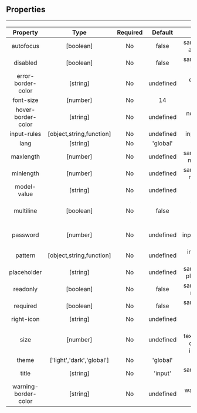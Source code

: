## Properties

---         
| Property | Type | Required | Default | Statement |
|:---:|:---:|:---:|:---:|:---:|
| autofocus | [boolean] | No | false | same as input/textarea autofocus property |
| disabled | [boolean] | No | false | same as input/textarea disabled property |
| error-border-color | [string] | No | undefined | error status border color |
| font-size | [number] | No | 14 | font size |
| hover-border-color | [string] | No | undefined | normal status border color |
| input-rules | [object,string,function] | No | undefined | input rules, limit input |
| lang | [string] | No | 'global' | i18n |
| maxlength | [number] | No | undefined | same as input/textarea maxlength property |
| minlength | [number] | No | undefined | same as input/textarea minlength property |
| model-value | [string] | No | undefined | v-model |
| multiline | [boolean] | No | false | true use textarea, otherwise use input[type='text' |
| password | [number] | No | undefined | same as input[type='password'] (multiline=false) |
| pattern | [object,string,function] | No | undefined | input match pattern, error if not match |
| placeholder | [string] | No | undefined | same as input/textarea placeholder property |
| readonly | [boolean] | No | false | same as input/textarea readonly property |
| required | [boolean] | No | false | same as input/textarea required property |
| right-icon | [string] | No | undefined |  |
| size | [number] | No | undefined | multiline same as textarea cols property, otherwise same as input size property |
| theme | ['light','dark','global'] | No | 'global' | theme |
| title | [string] | No | 'input' | same as input/textarea title property |
| warning-border-color | [string] | No | undefined | warning status border color |
